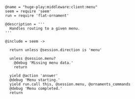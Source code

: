     @name = "huge-play:middleware:client:menu"
    seem = require 'seem'
    run = require 'flat-ornament'

    @description = '''
      Handles routing to a given menu.
    '''

    @include = seem ->

      return unless @session.direction is 'menu'

      unless @session.menu?
        @debug 'Missing menu data.'
        return

      yield @action 'answer'
      @debug 'Menu starting.'
      yield run.call this, @session.menu, @ornaments_commands
      @debug 'Menu completed.'
      return
